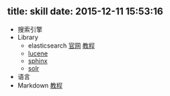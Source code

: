 title: skill
date: 2015-12-11 15:53:16
---

* 搜索引擎
 * Library
   * elasticsearch [官网](https://www.elastic.co/) [教程](https://github.com/looly/elasticsearch-definitive-guide-cn)
   * [lucene](http://lucene.apache.org/)
   * [sphinx](http://sphinxsearch.com/)
   * [solr](http://lucene.apache.org/solr/)
* 语言
 * Markdown [教程](http://ibruce.info/2013/11/26/markdown/) 
 
